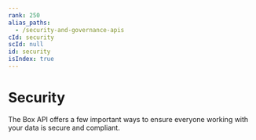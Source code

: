 ```yaml
---
rank: 250
alias_paths:
  - /security-and-governance-apis
cId: security
scId: null
id: security
isIndex: true
---
```


# Security

The Box API offers a few important ways to ensure everyone working with your
data is secure and compliant.
